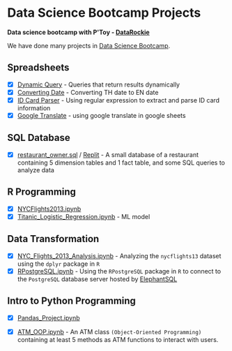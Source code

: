 # Data Science Bootcamp Projects

**Data science bootcamp with P'Toy -  [DataRockie](https://datarockie.com/hello/)**

We have done many projects in [Data Science Bootcamp](https://datarockie.com/data-science-bootcamp/).

## Spreadsheets 
  - [x] [Dynamic Query](Spreadsheets/Spreadsheets_Dynamic_Query.png) -  Queries that return results dynamically  
  - [x] [Converting Date](Spreadsheets/Spreadsheets_Convert_Date.png) - Converting TH date to EN date
  - [x] [ID Card Parser](Spreadsheets/Spreadsheets_ID_Card_Parser.png) - Using regular expression to extract and parse ID card information
  - [x] [Google Translate](Spreadsheets/Spreadsheets_google_translate.png) - using google translate in google sheets
## SQL Database
  - [x] [restaurant_owner.sql](SQL/restaurant_owner.sql) / [Replit](https://replit.com/@TEAMMYKUNG1/SQLRestaurant?v=1) - A small database of a restaurant containing 5 dimension tables and 1 fact table, and some SQL queries to analyze data
## R Programming
  - [x] [NYCFlights2013.ipynb](R/NYCFlights2013.ipynb) 
  - [x] [Titanic_Logistic_Regression.ipynb](R/Titanic_Logistic_Regression.ipynb) - ML model
## Data Transformation
  - [x] [NYC_Flights_2013_Analysis.ipynb](R/NYC_Flights_2013_Analysis-Data_Transformation.ipynb) - Analyzing the `nycflights13` dataset using the `dplyr` package in `R`
  - [x] [RPostgreSQL.ipynb](R/HW_RPostgreSQL.ipynb) - Using the `RPostgreSQL` package in `R` to connect to the `PostgreSQL` database server hosted by [ElephantSQL](R/ElephantSQL-RPostgreSQL.png)
## Intro to Python Programming
  - [x] [Pandas_Project.ipynb](Python/Pandas_Project.ipynb)
  - [x] [ATM_OOP.ipynb](Python/ATM_OOP.ipynb) - An ATM class `(Object-Oriented Programming)` containing at least 5 methods as ATM functions to interact with users.

